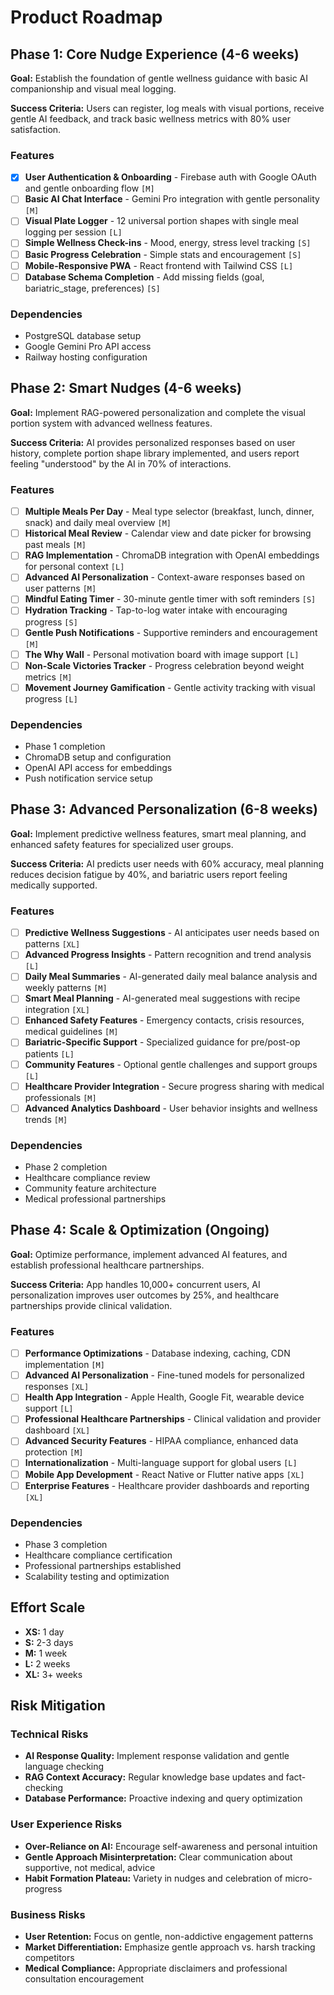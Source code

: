 # Product Roadmap

## Phase 1: Core Nudge Experience (4-6 weeks)

**Goal:** Establish the foundation of gentle wellness guidance with basic AI companionship and visual meal logging.

**Success Criteria:** Users can register, log meals with visual portions, receive gentle AI feedback, and track basic wellness metrics with 80% user satisfaction.

### Features

- [x] **User Authentication & Onboarding** - Firebase auth with Google OAuth and gentle onboarding flow `[M]`
- [ ] **Basic AI Chat Interface** - Gemini Pro integration with gentle personality `[M]`
- [ ] **Visual Plate Logger** - 12 universal portion shapes with single meal logging per session `[L]`
- [ ] **Simple Wellness Check-ins** - Mood, energy, stress level tracking `[S]`
- [ ] **Basic Progress Celebration** - Simple stats and encouragement `[S]`
- [ ] **Mobile-Responsive PWA** - React frontend with Tailwind CSS `[L]`
- [ ] **Database Schema Completion** - Add missing fields (goal, bariatric_stage, preferences) `[S]`

### Dependencies

- PostgreSQL database setup
- Google Gemini Pro API access
- Railway hosting configuration

## Phase 2: Smart Nudges (4-6 weeks)

**Goal:** Implement RAG-powered personalization and complete the visual portion system with advanced wellness features.

**Success Criteria:** AI provides personalized responses based on user history, complete portion shape library implemented, and users report feeling "understood" by the AI in 70% of interactions.

### Features

- [ ] **Multiple Meals Per Day** - Meal type selector (breakfast, lunch, dinner, snack) and daily meal overview `[M]`
- [ ] **Historical Meal Review** - Calendar view and date picker for browsing past meals `[M]`
- [ ] **RAG Implementation** - ChromaDB integration with OpenAI embeddings for personal context `[L]`
- [ ] **Advanced AI Personalization** - Context-aware responses based on user patterns `[M]`
- [ ] **Mindful Eating Timer** - 30-minute gentle timer with soft reminders `[S]`
- [ ] **Hydration Tracking** - Tap-to-log water intake with encouraging progress `[S]`
- [ ] **Gentle Push Notifications** - Supportive reminders and encouragement `[M]`
- [ ] **The Why Wall** - Personal motivation board with image support `[L]`
- [ ] **Non-Scale Victories Tracker** - Progress celebration beyond weight metrics `[M]`
- [ ] **Movement Journey Gamification** - Gentle activity tracking with visual progress `[L]`

### Dependencies

- Phase 1 completion
- ChromaDB setup and configuration
- OpenAI API access for embeddings
- Push notification service setup

## Phase 3: Advanced Personalization (6-8 weeks)

**Goal:** Implement predictive wellness features, smart meal planning, and enhanced safety features for specialized user groups.

**Success Criteria:** AI predicts user needs with 60% accuracy, meal planning reduces decision fatigue by 40%, and bariatric users report feeling medically supported.

### Features

- [ ] **Predictive Wellness Suggestions** - AI anticipates user needs based on patterns `[XL]`
- [ ] **Advanced Progress Insights** - Pattern recognition and trend analysis `[L]`
- [ ] **Daily Meal Summaries** - AI-generated daily meal balance analysis and weekly patterns `[M]`
- [ ] **Smart Meal Planning** - AI-generated meal suggestions with recipe integration `[XL]`
- [ ] **Enhanced Safety Features** - Emergency contacts, crisis resources, medical guidelines `[M]`
- [ ] **Bariatric-Specific Support** - Specialized guidance for pre/post-op patients `[L]`
- [ ] **Community Features** - Optional gentle challenges and support groups `[L]`
- [ ] **Healthcare Provider Integration** - Secure progress sharing with medical professionals `[M]`
- [ ] **Advanced Analytics Dashboard** - User behavior insights and wellness trends `[M]`

### Dependencies

- Phase 2 completion
- Healthcare compliance review
- Community feature architecture
- Medical professional partnerships

## Phase 4: Scale & Optimization (Ongoing)

**Goal:** Optimize performance, implement advanced AI features, and establish professional healthcare partnerships.

**Success Criteria:** App handles 10,000+ concurrent users, AI personalization improves user outcomes by 25%, and healthcare partnerships provide clinical validation.

### Features

- [ ] **Performance Optimizations** - Database indexing, caching, CDN implementation `[M]`
- [ ] **Advanced AI Personalization** - Fine-tuned models for personalized responses `[XL]`
- [ ] **Health App Integration** - Apple Health, Google Fit, wearable device support `[L]`
- [ ] **Professional Healthcare Partnerships** - Clinical validation and provider dashboard `[XL]`
- [ ] **Advanced Security Features** - HIPAA compliance, enhanced data protection `[M]`
- [ ] **Internationalization** - Multi-language support for global users `[L]`
- [ ] **Mobile App Development** - React Native or Flutter native apps `[XL]`
- [ ] **Enterprise Features** - Healthcare provider dashboards and reporting `[XL]`

### Dependencies

- Phase 3 completion
- Healthcare compliance certification
- Professional partnerships established
- Scalability testing and optimization

## Effort Scale

- **XS:** 1 day
- **S:** 2-3 days  
- **M:** 1 week
- **L:** 2 weeks
- **XL:** 3+ weeks

## Risk Mitigation

### Technical Risks
- **AI Response Quality:** Implement response validation and gentle language checking
- **RAG Context Accuracy:** Regular knowledge base updates and fact-checking
- **Database Performance:** Proactive indexing and query optimization

### User Experience Risks
- **Over-Reliance on AI:** Encourage self-awareness and personal intuition
- **Gentle Approach Misinterpretation:** Clear communication about supportive, not medical, advice
- **Habit Formation Plateau:** Variety in nudges and celebration of micro-progress

### Business Risks
- **User Retention:** Focus on gentle, non-addictive engagement patterns
- **Market Differentiation:** Emphasize gentle approach vs. harsh tracking competitors
- **Medical Compliance:** Appropriate disclaimers and professional consultation encouragement
